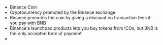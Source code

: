 - Binance Coin
- Cryptocurrency promoted by the Binance exchange
- Binance promotes the coin by giving a discount on transaction fees if you pay with BNB
- Binance's launchpad products lets you buy tokens from ICOs, but BNB is the only accepted form of payment
- 